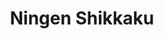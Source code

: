 --- 
title: "Ningen Shikkaku"
publishdate: "2019-2-17T16:48:46+02:00"
src: "https://365manga.net/manga/ningen-shikkaku"
image: "https://data.365manga.net/images/thumbnails/30513-ningen-shikkaku.jpg"
description: " Adaptation of the original work of Dazai Osamu."
---
